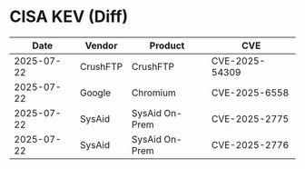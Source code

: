 # CISA KEV (Diff)

| Date | Vendor | Product | CVE |
| ---- | ------ | ------- | --- |
| 2025-07-22 | CrushFTP | CrushFTP | CVE-2025-54309 |
| 2025-07-22 | Google | Chromium | CVE-2025-6558 |
| 2025-07-22 | SysAid | SysAid On-Prem | CVE-2025-2775 |
| 2025-07-22 | SysAid | SysAid On-Prem | CVE-2025-2776 |
